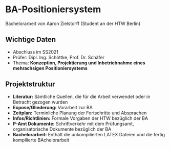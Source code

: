 # BA-Positioniersystem
Bachelorarbeit von Aaron Zielstorff (Student an der HTW Berlin)

## Wichtige Daten
- Abschluss im SS2021
- Prüfer: Dipl. Ing. Schöttke, Prof. Dr. Schäfer
- Thema: **Konzeption, Projektierung und Inbetriebnahme eines mehrachsigen Positioniersystems**

## Projektstruktur
- **Literatur:** Sämtliche Quellen, die für die Arbeit verwendet oder in Betracht gezogen wurden
- **Expose/Gliederung:** Vorarbeit zur BA
- **Zeitplan:** Terminliche Planung der Fortschritte und Absprachen
- **Infos/Richtlinien:** Formale Vorgaben der HTW bezüglich der BA
- **P-Amt Dokumente:** Schriftverkehr mit dem Prüfungsamt, organisatorische Dokumente bezüglich der BA
- **Bachelorarbeit:** Enthält die unkompilierten LATEX Dateien und die fertig kompilierte BAchelorarbeit

